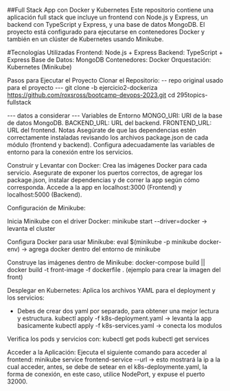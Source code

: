 
##Full Stack App con Docker y Kubernetes
Este repositorio contiene una aplicación full stack que incluye un frontend con Node.js y Express, un backend con TypeScript y Express, y una base de datos MongoDB. El proyecto está configurado para ejecutarse en contenedores Docker y también en un clúster de Kubernetes usando Minikube.

#Tecnologías Utilizadas
Frontend: Node.js + Express
Backend: TypeScript + Express
Base de Datos: MongoDB
Contenedores: Docker
Orquestación: Kubernetes (Minikube)

Pasos para Ejecutar el Proyecto
Clonar el Repositorio:
-- repo original usado para el proyecto ---
git clone -b ejercicio2-dockeriza https://github.com/roxsross/bootcamp-devops-2023.git
cd 295topics-fullstack

--- datos a considerar ---
Variables de Entorno
MONGO_URI: URI de la base de datos MongoDB.
BACKEND_URL: URL del backend.
FRONTEND_URL: URL del frontend.
Notas
Asegúrate de que las dependencias estén correctamente instaladas revisando los archivos package.json de cada módulo (frontend y backend).
Configura adecuadamente las variables de entorno para la conexión entre los servicios.

Construir y Levantar con Docker:
Crea las imágenes Docker para cada servicio.
Asegurate de exponer los puertos correctos, de agregar los package.json, instalar dependencias y de correr la app según cómo corresponda.
Accede a la app en localhost:3000 (Frontend) y localhost:5000 (Backend).

Configuración de Minikube:

Inicia Minikube con el driver Docker:
minikube start --driver=docker -> levanta el cluster

Configura Docker para usar Minikube:
eval $(minikube -p minikube docker-env) -> agrega docker dentro del entorno de minikube

Construye las imágenes dentro de Minikube:
docker-compose build || docker build -t front-image -f dockerfile . (ejemplo para crear la imagen del front)

Desplegar en Kubernetes:
Aplica los archivos YAML para el deployment y los servicios:
- Debes de crear dos yaml por separado, para obtener una mejor lectura y estructura.
kubectl apply -f k8s-deployment.yaml -> levanta la app basicamente
kubectl apply -f k8s-services.yaml -> conecta los modulos

Verifica los pods y servicios con:
kubectl get pods
kubectl get services

Acceder a la Aplicación:
Ejecuta el siguiente comando para acceder al frontend:
minikube service frontend-service --url -> esto mostrará la ip a la cual acceder, antes, se debe de setear
en el k8s-deploymente.yaml, la forma de conexión, en este caso, utilice NodePort, y expuse el puerto 32000.

